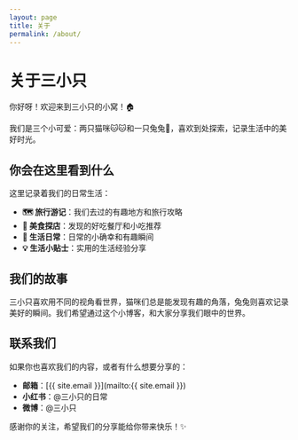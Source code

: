 ```yaml
---
layout: page
title: 关于
permalink: /about/
---
```


# 关于三小只

你好呀！欢迎来到三小只的小窝！🏠

我们是三个小可爱：两只猫咪🐱🐱和一只兔兔🐰，喜欢到处探索，记录生活中的美好时光。

## 你会在这里看到什么

这里记录着我们的日常生活：

- **🗺️ 旅行游记**：我们去过的有趣地方和旅行攻略
- **🍜 美食探店**：发现的好吃餐厅和小吃推荐
- **📸 生活日常**：日常的小确幸和有趣瞬间
- **💡 生活小贴士**：实用的生活经验分享

## 我们的故事

三小只喜欢用不同的视角看世界，猫咪们总是能发现有趣的角落，兔兔则喜欢记录美好的瞬间。我们希望通过这个小博客，和大家分享我们眼中的世界。

## 联系我们

如果你也喜欢我们的内容，或者有什么想要分享的：

- **邮箱**：[{{ site.email }}](mailto:{{ site.email }})
- **小红书**：@三小只的日常
- **微博**：@三小只

感谢你的关注，希望我们的分享能给你带来快乐！✨
